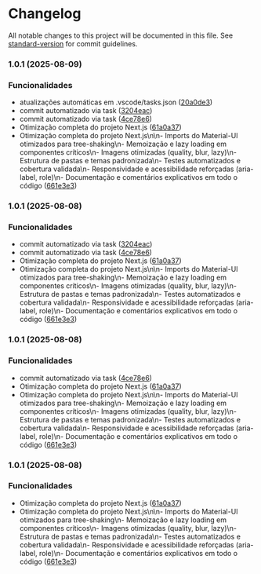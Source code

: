 # Changelog

All notable changes to this project will be documented in this file. See [standard-version](https://github.com/conventional-changelog/standard-version) for commit guidelines.

### 1.0.1 (2025-08-09)


### Funcionalidades

* atualizações automáticas em .vscode/tasks.json ([20a0de3](https://github.com/FelipeMartini/SiteMetodoAtuarial/commit/20a0de3004993600bfac0e49ee09dccde79e07c9))
* commit automatizado via task ([3204eac](https://github.com/FelipeMartini/SiteMetodoAtuarial/commit/3204eac9ccbb14a9f0ffcecbf554695b7a7cbd22))
* commit automatizado via task ([4ce78e6](https://github.com/FelipeMartini/SiteMetodoAtuarial/commit/4ce78e651238504dd55db8dd88bf1112856e865a))
* Otimização completa do projeto Next.js ([61a0a37](https://github.com/FelipeMartini/SiteMetodoAtuarial/commit/61a0a3705b90b73d32a5d5237a1cfc9702e8ea5b))
* Otimização completa do projeto Next.js\n\n- Imports do Material-UI otimizados para tree-shaking\n- Memoização e lazy loading em componentes críticos\n- Imagens otimizadas (quality, blur, lazy)\n- Estrutura de pastas e temas padronizada\n- Testes automatizados e cobertura validada\n- Responsividade e acessibilidade reforçadas (aria-label, role)\n- Documentação e comentários explicativos em todo o código ([661e3e3](https://github.com/FelipeMartini/SiteMetodoAtuarial/commit/661e3e324fdc958dcbc85c492c9dba64b4758b25))

### 1.0.1 (2025-08-08)


### Funcionalidades

* commit automatizado via task ([3204eac](https://github.com/FelipeMartini/SiteMetodoAtuarial/commit/3204eac9ccbb14a9f0ffcecbf554695b7a7cbd22))
* commit automatizado via task ([4ce78e6](https://github.com/FelipeMartini/SiteMetodoAtuarial/commit/4ce78e651238504dd55db8dd88bf1112856e865a))
* Otimização completa do projeto Next.js ([61a0a37](https://github.com/FelipeMartini/SiteMetodoAtuarial/commit/61a0a3705b90b73d32a5d5237a1cfc9702e8ea5b))
* Otimização completa do projeto Next.js\n\n- Imports do Material-UI otimizados para tree-shaking\n- Memoização e lazy loading em componentes críticos\n- Imagens otimizadas (quality, blur, lazy)\n- Estrutura de pastas e temas padronizada\n- Testes automatizados e cobertura validada\n- Responsividade e acessibilidade reforçadas (aria-label, role)\n- Documentação e comentários explicativos em todo o código ([661e3e3](https://github.com/FelipeMartini/SiteMetodoAtuarial/commit/661e3e324fdc958dcbc85c492c9dba64b4758b25))

### 1.0.1 (2025-08-08)


### Funcionalidades

* commit automatizado via task ([4ce78e6](https://github.com/FelipeMartini/SiteMetodoAtuarial/commit/4ce78e651238504dd55db8dd88bf1112856e865a))
* Otimização completa do projeto Next.js ([61a0a37](https://github.com/FelipeMartini/SiteMetodoAtuarial/commit/61a0a3705b90b73d32a5d5237a1cfc9702e8ea5b))
* Otimização completa do projeto Next.js\n\n- Imports do Material-UI otimizados para tree-shaking\n- Memoização e lazy loading em componentes críticos\n- Imagens otimizadas (quality, blur, lazy)\n- Estrutura de pastas e temas padronizada\n- Testes automatizados e cobertura validada\n- Responsividade e acessibilidade reforçadas (aria-label, role)\n- Documentação e comentários explicativos em todo o código ([661e3e3](https://github.com/FelipeMartini/SiteMetodoAtuarial/commit/661e3e324fdc958dcbc85c492c9dba64b4758b25))

### 1.0.1 (2025-08-08)


### Funcionalidades

* Otimização completa do projeto Next.js ([61a0a37](https://github.com/FelipeMartini/SiteMetodoAtuarial/commit/61a0a3705b90b73d32a5d5237a1cfc9702e8ea5b))
* Otimização completa do projeto Next.js\n\n- Imports do Material-UI otimizados para tree-shaking\n- Memoização e lazy loading em componentes críticos\n- Imagens otimizadas (quality, blur, lazy)\n- Estrutura de pastas e temas padronizada\n- Testes automatizados e cobertura validada\n- Responsividade e acessibilidade reforçadas (aria-label, role)\n- Documentação e comentários explicativos em todo o código ([661e3e3](https://github.com/FelipeMartini/SiteMetodoAtuarial/commit/661e3e324fdc958dcbc85c492c9dba64b4758b25))
